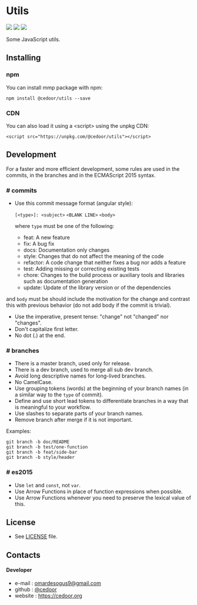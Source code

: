 # Utils

[![](https://img.shields.io/github/license/cedoor/utils.svg?style=flat-square)](https://github.com/cedoor/utils/blob/dev/LICENSE)
[![](https://img.shields.io/david/cedoor/utils.svg?style=flat-square)](https://david-dm.org/cedoor/utils)
[![](https://img.shields.io/david/dev/cedoor/utils.svg?style=flat-square)](https://david-dm.org/cedoor/utils?type=dev)

Some JavaScript utils.

## Installing

### npm

You can install mmp package with npm:

    npm install @cedoor/utils --save
    
### CDN

You can also load it using a \<script> using the unpkg CDN:
    
    <script src="https://unpkg.com/@cedoor/utils"></script>

## Development

For a faster and more efficient development, some rules are used in the commits, in the branches and in the ECMAScript 2015 syntax.

### # commits

* Use this commit message format (angular style):  

    `[<type>]: <subject>`
    `<BLANK LINE>`
    `<body>`

    where `type` must be one of the following:

    - feat: A new feature
    - fix: A bug fix
    - docs: Documentation only changes
    - style: Changes that do not affect the meaning of the code
    - refactor: A code change that neither fixes a bug nor adds a feature
    - test: Adding missing or correcting existing tests
    - chore: Changes to the build process or auxiliary tools and libraries such as documentation generation
    - update: Update of the library version or of the dependencies

and `body` must be should include the motivation for the change and contrast this with previous behavior (do not add body if the commit is trivial). 

* Use the imperative, present tense: "change" not "changed" nor "changes".
* Don't capitalize first letter.
* No dot (.) at the end.

### # branches

* There is a master branch, used only for release.
* There is a dev branch, used to merge all sub dev branch.
* Avoid long descriptive names for long-lived branches.
* No CamelCase.
* Use grouping tokens (words) at the beginning of your branch names (in a similar way to the `type` of commit).
* Define and use short lead tokens to differentiate branches in a way that is meaningful to your workflow.
* Use slashes to separate parts of your branch names.
* Remove branch after merge if it is not important.

Examples:
    
    git branch -b doc/README
    git branch -b test/one-function
    git branch -b feat/side-bar
    git branch -b style/header

### # es2015

* Use `let` and `const`, not `var`.
* Use Arrow Functions in place of function expressions when possible.
* Use Arrow Functions whenever you need to preserve the lexical value of this.

## License
* See [LICENSE](https://github.com/cedoor/utils/blob/master/LICENSE) file.

## Contacts
#### Developer
* e-mail : omardesogus9@gmail.com
* github : [@cedoor](https://github.com/cedoor)
* website : https://cedoor.org
